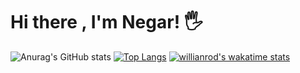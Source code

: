 # Hi there , I'm Negar! 🖐
![Anurag's GitHub stats](https://github-readme-stats.vercel.app/api?username=ngrcode&show_icons=true&theme=radical)
[![Top Langs](https://github-readme-stats.vercel.app/api/top-langs/?username=ngrcode&layout=compact)](https://github.com/anuraghazra/github-readme-stats)
[![willianrod's wakatime stats](https://github-readme-stats.vercel.app/api/wakatime?username=ngrcode)](https://github.com/anuraghazra/github-readme-stats)

